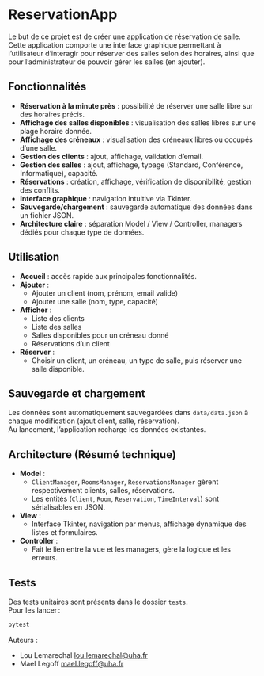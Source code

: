 # ReservationApp

Le but de ce projet est de créer une application de réservation de salle. Cette application comporte une interface graphique permettant à l’utilisateur d’interagir pour réserver des salles selon des horaires, ainsi que pour l’administrateur de pouvoir gérer les salles (en ajouter).

## Fonctionnalités

- **Réservation à la minute près** : possibilité de réserver une salle libre sur des horaires précis.
- **Affichage des salles disponibles** : visualisation des salles libres sur une plage horaire donnée.
- **Affichage des créneaux** : visualisation des créneaux libres ou occupés d’une salle.
- **Gestion des clients** : ajout, affichage, validation d’email.
- **Gestion des salles** : ajout, affichage, typage (Standard, Conférence, Informatique), capacité.
- **Réservations** : création, affichage, vérification de disponibilité, gestion des conflits.
- **Interface graphique** : navigation intuitive via Tkinter.
- **Sauvegarde/chargement** : sauvegarde automatique des données dans un fichier JSON.
- **Architecture claire** : séparation Model / View / Controller, managers dédiés pour chaque type de données.

## Utilisation

- **Accueil** : accès rapide aux principales fonctionnalités.
- **Ajouter** :
  - Ajouter un client (nom, prénom, email valide)
  - Ajouter une salle (nom, type, capacité)
- **Afficher** :
  - Liste des clients
  - Liste des salles
  - Salles disponibles pour un créneau donné
  - Réservations d’un client
- **Réserver** :
  - Choisir un client, un créneau, un type de salle, puis réserver une salle disponible.

## Sauvegarde et chargement

Les données sont automatiquement sauvegardées dans `data/data.json` à chaque modification (ajout client, salle, réservation).  
Au lancement, l’application recharge les données existantes.

## Architecture (Résumé technique)

- **Model** :
  - `ClientManager`, `RoomsManager`, `ReservationsManager` gèrent respectivement clients, salles, réservations.
  - Les entités (`Client`, `Room`, `Reservation`, `TimeInterval`) sont sérialisables en JSON.
- **View** :
  - Interface Tkinter, navigation par menus, affichage dynamique des listes et formulaires.
- **Controller** :
  - Fait le lien entre la vue et les managers, gère la logique et les erreurs.

## Tests

Des tests unitaires sont présents dans le dossier `tests`.  
Pour les lancer :

```bash
pytest

```
Auteurs :
- Lou Lemarechal lou.lemarechal@uha.fr
- Mael Legoff mael.legoff@uha.fr